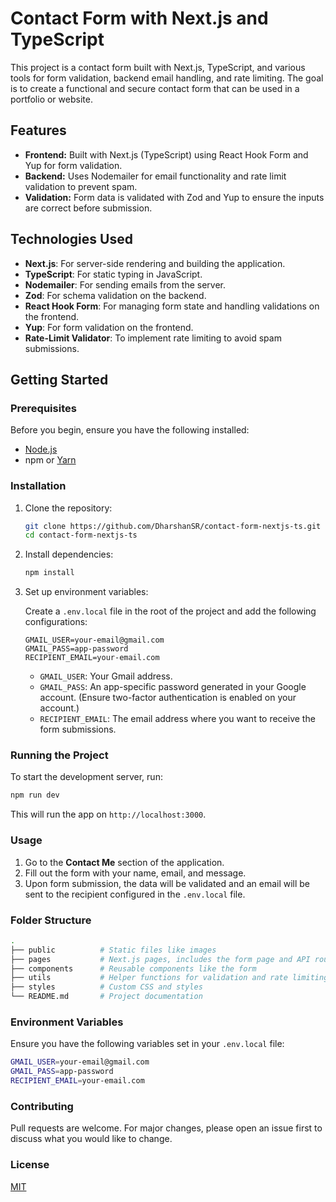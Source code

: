 
# Contact Form with Next.js and TypeScript

This project is a contact form built with Next.js, TypeScript, and various tools for form validation, backend email handling, and rate limiting. The goal is to create a functional and secure contact form that can be used in a portfolio or website.

## Features

- **Frontend:** Built with Next.js (TypeScript) using React Hook Form and Yup for form validation.
- **Backend:** Uses Nodemailer for email functionality and rate limit validation to prevent spam.
- **Validation:** Form data is validated with Zod and Yup to ensure the inputs are correct before submission.

## Technologies Used

- **Next.js**: For server-side rendering and building the application.
- **TypeScript**: For static typing in JavaScript.
- **Nodemailer**: For sending emails from the server.
- **Zod**: For schema validation on the backend.
- **React Hook Form**: For managing form state and handling validations on the frontend.
- **Yup**: For form validation on the frontend.
- **Rate-Limit Validator**: To implement rate limiting to avoid spam submissions.

## Getting Started

### Prerequisites

Before you begin, ensure you have the following installed:

- [Node.js](https://nodejs.org/)
- npm or [Yarn](https://yarnpkg.com/)

### Installation

1. Clone the repository:
   ```bash
   git clone https://github.com/DharshanSR/contact-form-nextjs-ts.git
   cd contact-form-nextjs-ts
   ```

2. Install dependencies:
   ```bash
   npm install
   ```

3. Set up environment variables:

   Create a `.env.local` file in the root of the project and add the following configurations:

   ```
   GMAIL_USER=your-email@gmail.com
   GMAIL_PASS=app-password
   RECIPIENT_EMAIL=your-email.com
   ```

   - `GMAIL_USER`: Your Gmail address.
   - `GMAIL_PASS`: An app-specific password generated in your Google account. (Ensure two-factor authentication is enabled on your account.)
   - `RECIPIENT_EMAIL`: The email address where you want to receive the form submissions.

### Running the Project

To start the development server, run:

```bash
npm run dev
```

This will run the app on `http://localhost:3000`.

### Usage

1. Go to the **Contact Me** section of the application.
2. Fill out the form with your name, email, and message.
3. Upon form submission, the data will be validated and an email will be sent to the recipient configured in the `.env.local` file.

### Folder Structure

```bash
.
├── public          # Static files like images
├── pages           # Next.js pages, includes the form page and API route for handling form submissions
├── components      # Reusable components like the form
├── utils           # Helper functions for validation and rate limiting
├── styles          # Custom CSS and styles
└── README.md       # Project documentation
```

### Environment Variables

Ensure you have the following variables set in your `.env.local` file:

```bash
GMAIL_USER=your-email@gmail.com
GMAIL_PASS=app-password
RECIPIENT_EMAIL=your-email.com
```

### Contributing

Pull requests are welcome. For major changes, please open an issue first to discuss what you would like to change.

### License

[MIT](LICENSE)
